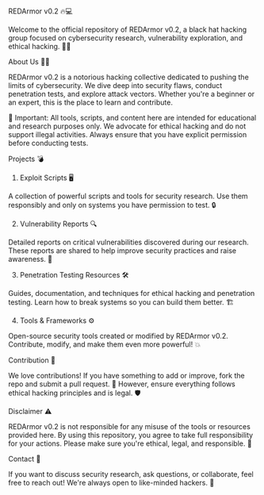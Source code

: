 REDArmor v0.2 🔥💻

Welcome to the official repository of REDArmor v0.2, a black hat hacking group focused on cybersecurity research, vulnerability exploration, and ethical hacking. 👾🔐

About Us 🕵️‍♂️

REDArmor v0.2 is a notorious hacking collective dedicated to pushing the limits of cybersecurity. We dive deep into security flaws, conduct penetration tests, and explore attack vectors. Whether you're a beginner or an expert, this is the place to learn and contribute.

🚨 Important: All tools, scripts, and content here are intended for educational and research purposes only. We advocate for ethical hacking and do not support illegal activities. Always ensure that you have explicit permission before conducting tests.

Projects 💣

1. Exploit Scripts 🖥️

A collection of powerful scripts and tools for security research. Use them responsibly and only on systems you have permission to test. 🔒

2. Vulnerability Reports 🔍

Detailed reports on critical vulnerabilities discovered during our research. These reports are shared to help improve security practices and raise awareness. 📝

3. Penetration Testing Resources 🛠️

Guides, documentation, and techniques for ethical hacking and penetration testing. Learn how to break systems so you can build them better. 🏗️

4. Tools & Frameworks ⚙️

Open-source security tools created or modified by REDArmor v0.2. Contribute, modify, and make them even more powerful! 💥

Contribution 🤝

We love contributions! If you have something to add or improve, fork the repo and submit a pull request. 🚀 However, ensure everything follows ethical hacking principles and is legal. 🛡️

Disclaimer ⚠️

REDArmor v0.2 is not responsible for any misuse of the tools or resources provided here. By using this repository, you agree to take full responsibility for your actions. Please make sure you're ethical, legal, and responsible. 🔐

Contact 📩

If you want to discuss security research, ask questions, or collaborate, feel free to reach out! We're always open to like-minded hackers. 💬
